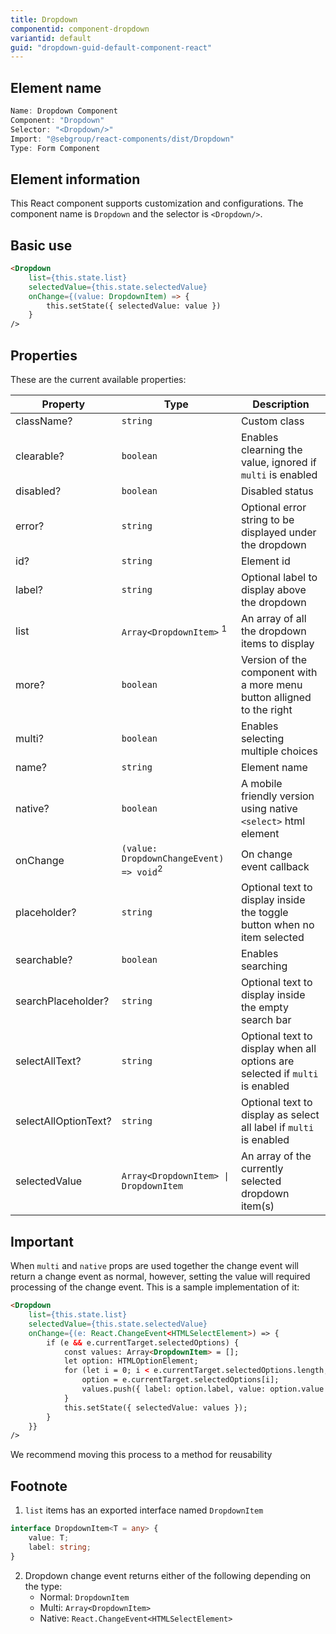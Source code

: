 ```yaml
---
title: Dropdown
componentid: component-dropdown
variantid: default
guid: "dropdown-guid-default-component-react"
---
```


## Element name

```javascript
Name: Dropdown Component
Component: "Dropdown"
Selector: "<Dropdown/>"
Import: "@sebgroup/react-components/dist/Dropdown"
Type: Form Component
```

## Element information

This React component supports customization and configurations. The component name is `Dropdown` and the selector is `<Dropdown/>`.

## Basic use

```html
<Dropdown
    list={this.state.list}
    selectedValue={this.state.selectedValue}
    onChange={(value: DropdownItem) => {
        this.setState({ selectedValue: value })
    }
/>
```

## Properties

These are the current available properties:

| Property                | Type                                               | Description                                                                  |
| ----------------------- | -------------------------------------------------- | ---------------------------------------------------------------------------- |
| className?              | `string`                                           | Custom class                                                                 |
| clearable?              | `boolean`                                          | Enables clearning the value, ignored if `multi` is enabled                   |
| disabled?               | `boolean`                                          | Disabled status                                                              |
| error?                  | `string`                                           | Optional error string to be displayed under the dropdown                     |
| id?                     | `string`                                           | Element id                                                                   |
| label?                  | `string`                                           | Optional label to display above the dropdown                                 |
| list                    | `Array<DropdownItem>` <sup>1</sup>                 | An array of all the dropdown items to display                                |
| more?                   | `boolean`                                          | Version of the component with a more menu button alligned to the right       |
| multi?                  | `boolean`                                          | Enables selecting multiple choices                                           |
| name?                   | `string`                                           | Element name                                                                 |
| native?                 | `boolean`                                          | A mobile friendly version using native `<select>` html element               |
| onChange                | `(value: DropdownChangeEvent) => void`<sup>2</sup> | On change event callback                                                     |
| placeholder?            | `string`                                           | Optional text to display inside the toggle button when no item selected      |
| searchable?             | `boolean`                                          | Enables searching                                                            |
| searchPlaceholder?      | `string`                                           | Optional text to display inside the empty search bar                         |
| selectAllText?          | `string`                                           | Optional text to display when all options are selected if `multi` is enabled |
| selectAllOptionText?    | `string`                                           | Optional text to display as select all label if `multi` is enabled           |
| selectedValue           | `Array<DropdownItem> \| DropdownItem`              | An array of the currently selected dropdown item(s)                          |

## Important
When `multi` and `native` props are used together the change event will return a change event as normal, however, setting the value will required processing of the change event. This is a sample implementation of it:
```html
<Dropdown
    list={this.state.list}
    selectedValue={this.state.selectedValue}
    onChange={(e: React.ChangeEvent<HTMLSelectElement>) => {
        if (e && e.currentTarget.selectedOptions) {
            const values: Array<DropdownItem> = [];
            let option: HTMLOptionElement;
            for (let i = 0; i < e.currentTarget.selectedOptions.length; i++) {
                option = e.currentTarget.selectedOptions[i];
                values.push({ label: option.label, value: option.value });
            }
            this.setState({ selectedValue: values });
        }
    }}
/>
```
We recommend moving this process to a method for reusability

## Footnote

1. `list` items has an exported interface named `DropdownItem`

```typescript
interface DropdownItem<T = any> {
    value: T;
    label: string;
}
```
2. Dropdown change event returns either of the following depending on the type:
    - Normal: `DropdownItem`
    - Multi: `Array<DropdownItem>`
    - Native: `React.ChangeEvent<HTMLSelectElement>`


